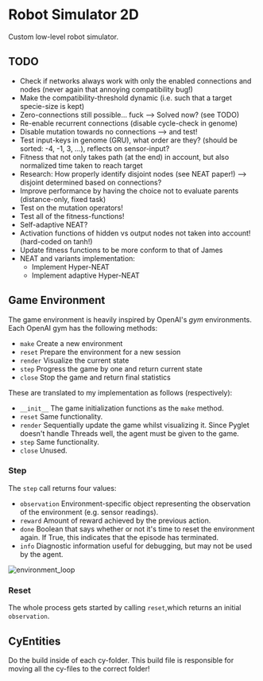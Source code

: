 # Robot Simulator 2D
 Custom low-level robot simulator.


## TODO

* Check if networks always work with only the enabled connections and nodes (never again that annoying compatibility bug!)
* Make the compatibility-threshold dynamic (i.e. such that a target specie-size is kept)
* Zero-connections still possible... fuck --> Solved now? (see TODO)
* Re-enable recurrent connections  (disable cycle-check in genome)
* Disable mutation towards no connections  --> and test!
* Test input-keys in genome (GRU), what order are they? (should be sorted: -4, -1, 3, ...), reflects on sensor-input?
* Fitness that not only takes path (at the end) in account, but also normalized time taken to reach target
* Research: How properly identify disjoint nodes (see NEAT paper!) --> disjoint determined based on connections?
* Improve performance by having the choice not to evaluate parents (distance-only, fixed task)
* Test on the mutation operators!
* Test all of the fitness-functions!
* Self-adaptive NEAT?
* Activation functions of hidden vs output nodes not taken into account! (hard-coded on tanh!)
* Update fitness functions to be more conform to that of James
* NEAT and variants implementation:
    * Implement Hyper-NEAT
    * Implement adaptive Hyper-NEAT



## Game Environment

The game environment is heavily inspired by OpenAI's *gym* environments. Each OpenAI gym has the following methods:

* `make` Create a new environment
* `reset` Prepare the environment for a new session
* `render` Visualize the current state
* `step` Progress the game by one and return current state
* `close` Stop the game and return final statistics

These are translated to my implementation as follows (respectively):

* `__init__` The game initialization functions as the `make` method.
* `reset` Same functionality.
* `render` Sequentially update the game whilst visualizing it. Since Pyglet doesn't handle Threads well, the agent must be given to the game.
* `step` Same functionality.
* `close` Unused.

### Step

The `step` call returns four values:

* `observation` Environment-specific object representing the observation of the environment (e.g. sensor readings).
* `reward` Amount of reward achieved by the previous action.
* `done` Boolean that says whether or not it's time to reset the environment again. If True, this indicates that the episode has terminated.
* `info` Diagnostic information useful for debugging, but may not be used by the agent.

![environment_loop](img/openai_environment_loop.png)

### Reset

The whole process gets started by calling `reset`,which returns an initial `observation`.

## CyEntities

Do the build inside of each cy-folder. This build file is responsible for moving all the cy-files to the correct folder!
